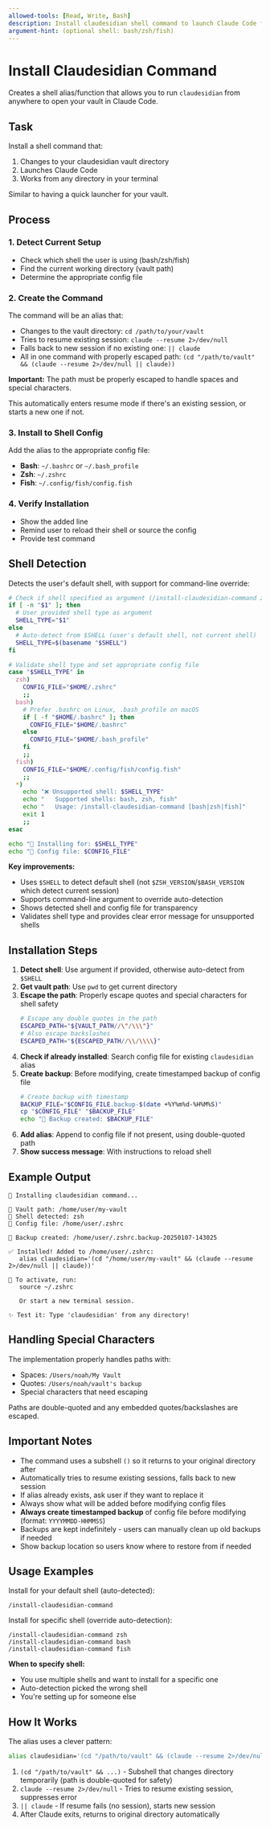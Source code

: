 ```yaml
---
allowed-tools: [Read, Write, Bash]
description: Install claudesidian shell command to launch Claude Code from anywhere
argument-hint: (optional shell: bash/zsh/fish)
---
```


# Install Claudesidian Command

Creates a shell alias/function that allows you to run `claudesidian` from
anywhere to open your vault in Claude Code.

## Task

Install a shell command that:

1. Changes to your claudesidian vault directory
2. Launches Claude Code
3. Works from any directory in your terminal

Similar to having a quick launcher for your vault.

## Process

### 1. **Detect Current Setup**

- Check which shell the user is using (bash/zsh/fish)
- Find the current working directory (vault path)
- Determine the appropriate config file

### 2. **Create the Command**

The command will be an alias that:

- Changes to the vault directory: `cd /path/to/your/vault`
- Tries to resume existing session: `claude --resume 2>/dev/null`
- Falls back to new session if no existing one: `|| claude`
- All in one command with properly escaped path:
  `(cd "/path/to/vault" && (claude --resume 2>/dev/null || claude))`

**Important:** The path must be properly escaped to handle spaces and special
characters.

This automatically enters resume mode if there's an existing session, or starts
a new one if not.

### 3. **Install to Shell Config**

Add the alias to the appropriate config file:

- **Bash**: `~/.bashrc` or `~/.bash_profile`
- **Zsh**: `~/.zshrc`
- **Fish**: `~/.config/fish/config.fish`

### 4. **Verify Installation**

- Show the added line
- Remind user to reload their shell or source the config
- Provide test command

## Shell Detection

Detects the user's default shell, with support for command-line override:

```bash
# Check if shell specified as argument (/install-claudesidian-command zsh)
if [ -n "$1" ]; then
  # User provided shell type as argument
  SHELL_TYPE="$1"
else
  # Auto-detect from $SHELL (user's default shell, not current shell)
  SHELL_TYPE=$(basename "$SHELL")
fi

# Validate shell type and set appropriate config file
case "$SHELL_TYPE" in
  zsh)
    CONFIG_FILE="$HOME/.zshrc"
    ;;
  bash)
    # Prefer .bashrc on Linux, .bash_profile on macOS
    if [ -f "$HOME/.bashrc" ]; then
      CONFIG_FILE="$HOME/.bashrc"
    else
      CONFIG_FILE="$HOME/.bash_profile"
    fi
    ;;
  fish)
    CONFIG_FILE="$HOME/.config/fish/config.fish"
    ;;
  *)
    echo "❌ Unsupported shell: $SHELL_TYPE"
    echo "   Supported shells: bash, zsh, fish"
    echo "   Usage: /install-claudesidian-command [bash|zsh|fish]"
    exit 1
    ;;
esac

echo "🐚 Installing for: $SHELL_TYPE"
echo "📝 Config file: $CONFIG_FILE"
```

**Key improvements:**

- Uses `$SHELL` to detect default shell (not `$ZSH_VERSION`/`$BASH_VERSION`
  which detect current session)
- Supports command-line argument to override auto-detection
- Shows detected shell and config file for transparency
- Validates shell type and provides clear error message for unsupported shells

## Installation Steps

1. **Detect shell**: Use argument if provided, otherwise auto-detect from
   `$SHELL`
2. **Get vault path**: Use `pwd` to get current directory
3. **Escape the path**: Properly escape quotes and special characters for shell
   safety
   ```bash
   # Escape any double quotes in the path
   ESCAPED_PATH="${VAULT_PATH//\"/\\\"}"
   # Also escape backslashes
   ESCAPED_PATH="${ESCAPED_PATH//\\/\\\\}"
   ```
4. **Check if already installed**: Search config file for existing
   `claudesidian` alias
5. **Create backup**: Before modifying, create timestamped backup of config file
   ```bash
   # Create backup with timestamp
   BACKUP_FILE="$CONFIG_FILE.backup-$(date +%Y%m%d-%H%M%S)"
   cp "$CONFIG_FILE" "$BACKUP_FILE"
   echo "💾 Backup created: $BACKUP_FILE"
   ```
6. **Add alias**: Append to config file if not present, using double-quoted path
7. **Show success message**: With instructions to reload shell

## Example Output

```
🔧 Installing claudesidian command...

📁 Vault path: /home/user/my-vault
🐚 Shell detected: zsh
📝 Config file: /home/user/.zshrc

💾 Backup created: /home/user/.zshrc.backup-20250107-143025

✅ Installed! Added to /home/user/.zshrc:
   alias claudesidian='(cd "/home/user/my-vault" && (claude --resume 2>/dev/null || claude))'

🔄 To activate, run:
   source ~/.zshrc

   Or start a new terminal session.

✨ Test it: Type 'claudesidian' from any directory!
```

## Handling Special Characters

The implementation properly handles paths with:

- Spaces: `/Users/noah/My Vault`
- Quotes: `/Users/noah/vault's backup`
- Special characters that need escaping

Paths are double-quoted and any embedded quotes/backslashes are escaped.

## Important Notes

- The command uses a subshell `()` so it returns to your original directory
  after
- Automatically tries to resume existing sessions, falls back to new session
- If alias already exists, ask user if they want to replace it
- Always show what will be added before modifying config files
- **Always create timestamped backup** of config file before modifying (format:
  `YYYYMMDD-HHMMSS`)
- Backups are kept indefinitely - users can manually clean up old backups if
  needed
- Show backup location so users know where to restore from if needed

## Usage Examples

Install for your default shell (auto-detected):

```
/install-claudesidian-command
```

Install for specific shell (override auto-detection):

```
/install-claudesidian-command zsh
/install-claudesidian-command bash
/install-claudesidian-command fish
```

**When to specify shell:**

- You use multiple shells and want to install for a specific one
- Auto-detection picked the wrong shell
- You're setting up for someone else

## How It Works

The alias uses a clever pattern:

```bash
alias claudesidian='(cd "/path/to/vault" && (claude --resume 2>/dev/null || claude))'
```

1. `(cd "/path/to/vault" && ...)` - Subshell that changes directory temporarily
   (path is double-quoted for safety)
2. `claude --resume 2>/dev/null` - Tries to resume existing session, suppresses
   error
3. `|| claude` - If resume fails (no session), starts new session
4. After Claude exits, returns to original directory automatically

